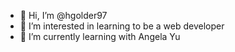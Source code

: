 - 👋 Hi, I’m @hgolder97
- 👀 I’m interested in learning to be a web developer
- 🌱 I’m currently learning with Angela Yu

<!---
hgolder97/hgolder97 is a ✨ special ✨ repository because its `README.md` (this file) appears on your GitHub profile.
You can click the Preview link to take a look at your changes.
--->
